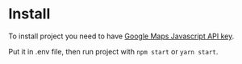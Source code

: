 # Install

To install project you need to have [Google Maps Javascript API key](https://console.cloud.google.com/google/maps-apis).

Put it in .env file, then run project with `npm start` or `yarn start`.